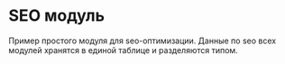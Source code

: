# SEO модуль

Пример простого модуля для seo-оптимизации. Данные по seo всех модулей хранятся в единой таблице и разделяются типом.


